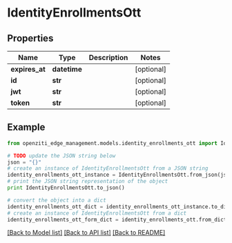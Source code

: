 # IdentityEnrollmentsOtt


## Properties
Name | Type | Description | Notes
------------ | ------------- | ------------- | -------------
**expires_at** | **datetime** |  | [optional] 
**id** | **str** |  | [optional] 
**jwt** | **str** |  | [optional] 
**token** | **str** |  | [optional] 

## Example

```python
from openziti_edge_management.models.identity_enrollments_ott import IdentityEnrollmentsOtt

# TODO update the JSON string below
json = "{}"
# create an instance of IdentityEnrollmentsOtt from a JSON string
identity_enrollments_ott_instance = IdentityEnrollmentsOtt.from_json(json)
# print the JSON string representation of the object
print IdentityEnrollmentsOtt.to_json()

# convert the object into a dict
identity_enrollments_ott_dict = identity_enrollments_ott_instance.to_dict()
# create an instance of IdentityEnrollmentsOtt from a dict
identity_enrollments_ott_form_dict = identity_enrollments_ott.from_dict(identity_enrollments_ott_dict)
```
[[Back to Model list]](../README.md#documentation-for-models) [[Back to API list]](../README.md#documentation-for-api-endpoints) [[Back to README]](../README.md)


